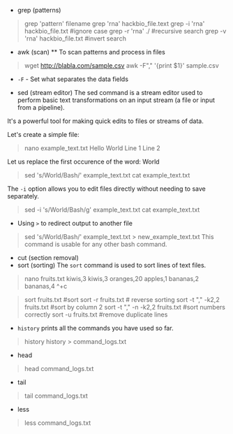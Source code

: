 - grep (patterns)
> grep 'pattern' filename
> grep 'rna' hackbio_file.text
> grep -i 'rna' hackbio_file.txt #ignore case
> grep -r 'rna' ./ #recursive search
> grep -v 'rna' hackbio_file.txt #invert search

- awk (scan)
** To scan patterns and process in files
> wget http://blabla.com/sample.csv
> awk -F"," '{print $1}' sample.csv
- `-F` - Set what separates the data fields

- sed (stream editor)
The sed command is a stream editor used to perform basic text transformations on an input stream (a file or input from a pipeline).

It's a powerful tool for making quick edits to files or streams of data.

Let's create a simple file:
> nano example_text.txt
Hello World
Line 1
Line 2

Let us replace the first occurence of the word: World
> sed 's/World/Bash/' example_text.txt
> cat example_text.txt

The `-i` option allows you to edit files directly without needing to save separately.
> sed -i 's/World/Bash/g' example_text.txt
> cat example_text.txt

- Using `>` to redirect output to another file
> sed 's/World/Bash/' example_text.txt > new_example_text.txt
This command is usable for any other bash command. 

- cut (section removal)
- sort (sorting)
The `sort` command is used to sort lines of text files.
> nano fruits.txt
kiwis,3
kiwis,3
oranges,20
apples,1
bananas,2
bananas,4
^+c

> sort fruits.txt #sort
> sort -r fruits.txt # reverse sorting
> sort -t "," -k2,2 fruits.txt #sort by column 2
> sort -t "," -n -k2,2 fruits.txt #sort numbers correctly
> sort -u fruits.txt #remove duplicate lines

- `history`
prints all the commands you have used so far.
> history
> history > command_logs.txt

- head
> head command_logs.txt

- tail
> tail command_logs.txt

- less
> less command_logs.txt
